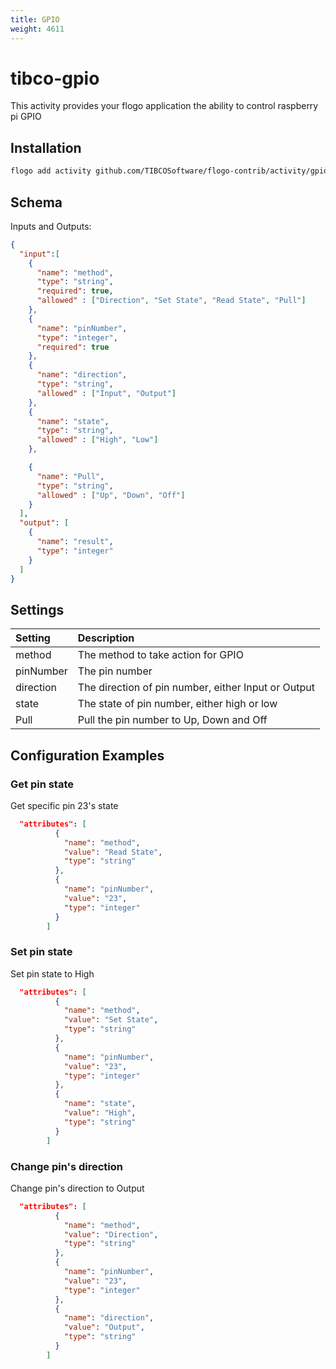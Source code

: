 ```yaml
---
title: GPIO
weight: 4611
---
```

# tibco-gpio
This activity provides your flogo application the ability to control raspberry pi GPIO

## Installation

```bash
flogo add activity github.com/TIBCOSoftware/flogo-contrib/activity/gpio
```

## Schema
Inputs and Outputs:

```json
{
  "input":[
    {
      "name": "method",
      "type": "string",
      "required": true,
      "allowed" : ["Direction", "Set State", "Read State", "Pull"]
    },
    {
      "name": "pinNumber",
      "type": "integer",
      "required": true
    },
    {
      "name": "direction",
      "type": "string",
      "allowed" : ["Input", "Output"]
    },
    {
      "name": "state",
      "type": "string",
      "allowed" : ["High", "Low"]
    },

    {
      "name": "Pull",
      "type": "string",
      "allowed" : ["Up", "Down", "Off"]
    }
  ],
  "output": [
    {
      "name": "result",
      "type": "integer"
    }
  ]
}
```
## Settings
| Setting     | Description    |
|:------------|:---------------|
| method      | The method to take action for GPIO|         
| pinNumber   | The pin number   |
| direction   | The direction of pin number, either Input or Output |
| state       | The state of pin number, either high or low |
| Pull        | Pull the pin number to Up, Down and Off |


## Configuration Examples
### Get pin state
Get specific pin 23's state
```json
  "attributes": [
          {
            "name": "method",
            "value": "Read State",
            "type": "string"
          },
          {
            "name": "pinNumber",
            "value": "23",
            "type": "integer"
          }
        ]
```
### Set pin state
Set pin state to High
```json
  "attributes": [
          {
            "name": "method",
            "value": "Set State",
            "type": "string"
          },
          {
            "name": "pinNumber",
            "value": "23",
            "type": "integer"
          },
          {
            "name": "state",
            "value": "High",
            "type": "string"
          }
        ]
```
### Change pin's direction
Change pin's direction to Output
```json
  "attributes": [
          {
            "name": "method",
            "value": "Direction",
            "type": "string"
          },
          {
            "name": "pinNumber",
            "value": "23",
            "type": "integer"
          },
          {
            "name": "direction",
            "value": "Output",
            "type": "string"
          }
        ]
```
